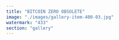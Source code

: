 ```yaml
---
title: "BITCOIN ZERO OBSOLETE"
image: "./images/gallery-item-400-03.jpg"
watermark: "433"
section: "gallery"
---
```


